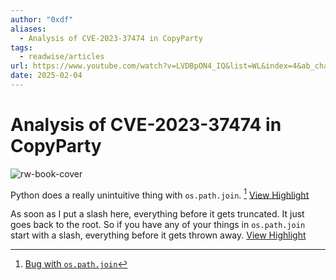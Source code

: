 ```yaml
---
author: "0xdf"
aliases:
  - Analysis of CVE-2023-37474 in CopyParty
tags:
  - readwise/articles
url: https://www.youtube.com/watch?v=LVDBpON4_IQ&list=WL&index=4&ab_channel=0xdf
date: 2025-02-04
---
```

# Analysis of CVE-2023-37474 in CopyParty

![rw-book-cover](https://i.ytimg.com/vi/LVDBpON4_IQ/maxresdefault.jpg)

Python does a really unintuitive thing with `os.path.join`. [^1]
[View Highlight](https://read.readwise.io/read/01jk87hdnh47bv652yw738mym1)

As soon as I put a slash here, everything before it gets truncated. It just goes back to the root. So if you have any of your things in `os.path.join` start with a slash, everything before it gets thrown away.
[View Highlight](https://read.readwise.io/read/01jk87j92zbxkm0jsc5sd7d4hx)

[^1]: [Bug with `os.path.join`](../Tweets/@0xTib3rius%20on%20Twitter%20-%20Tweets%20From%20Tib3rius.md#Bug)


